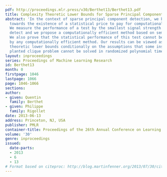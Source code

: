 ```yaml
---
pdf: http://proceedings.mlr.press/v30/Berthet13/Berthet13.pdf
title: Complexity Theoretic Lower Bounds for Sparse Principal Component Detection
abstract: 'In the context of sparse principal component detection, we bring evidence
  towards the existence of a statistical price to pay for computational efficiency.
  We measure the performance of a test by the smallest signal strength that it can
  detect and we propose a computationally efficient method based on semidefinite programming.
  We also prove that the statistical performance of this test cannot be strictly improved
  by any computationally efficient method. Our results can be viewed as complexity
  theoretic lower bounds conditionally on the assumptions that some instances of the
  planted clique problem cannot be solved in randomized polynomial time. '
layout: inproceedings
series: Proceedings of Machine Learning Research
id: Berthet13
month: 0
firstpage: 1046
lastpage: 1066
page: 1046-1066
sections: 
author:
- given: Quentin
  family: Berthet
- given: Philippe
  family: Rigollet
date: 2013-06-13
address: Princeton, NJ, USA
publisher: PMLR
container-title: Proceedings of the 26th Annual Conference on Learning Theory
volume: '30'
genre: inproceedings
issued:
  date-parts:
  - 2013
  - 6
  - 13
# Format based on citeproc: http://blog.martinfenner.org/2013/07/30/citeproc-yaml-for-bibliographies/
---
```

